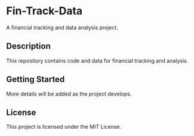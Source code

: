 # Fin-Track-Data

A financial tracking and data analysis project.

## Description

This repository contains code and data for financial tracking and analysis.

## Getting Started

More details will be added as the project develops.

## License

This project is licensed under the MIT License. 